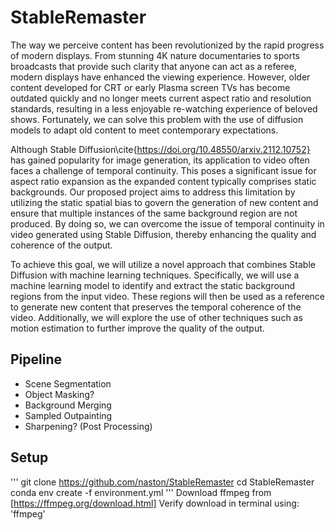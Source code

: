 # StableRemaster
The way we perceive content has been revolutionized by the rapid progress of modern displays. From stunning 4K nature documentaries to sports broadcasts that provide such clarity that anyone can act as a referee, modern displays have enhanced the viewing experience. However, older content developed for CRT or early Plasma screen TVs has become outdated quickly and no longer meets current aspect ratio and resolution standards, resulting in a less enjoyable re-watching experience of beloved shows. Fortunately, we can solve this problem with the use of diffusion models to adapt old content to meet contemporary expectations.

Although Stable Diffusion\cite{https://doi.org/10.48550/arxiv.2112.10752} has gained popularity for image generation, its application to video often faces a challenge of temporal continuity. This poses a significant issue for aspect ratio expansion as the expanded content typically comprises static backgrounds. Our proposed project aims to address this limitation by utilizing the static spatial bias to govern the generation of new content and ensure that multiple instances of the same background region are not produced. By doing so, we can overcome the issue of temporal continuity in video generated using Stable Diffusion, thereby enhancing the quality and coherence of the output.

To achieve this goal, we will utilize a novel approach that combines Stable Diffusion with machine learning techniques. Specifically, we will use a machine learning model to identify and extract the static background regions from the input video. These regions will then be used as a reference to generate new content that preserves the temporal coherence of the video. Additionally, we will explore the use of other techniques such as motion estimation to further improve the quality of the output. 

## Pipeline
- Scene Segmentation
- Object Masking?
- Background Merging
- Sampled Outpainting
- Sharpening? (Post Processing)

## Setup
'''
git clone https://github.com/naston/StableRemaster
cd StableRemaster
conda env create -f environment.yml
'''
Download ffmpeg from [https://ffmpeg.org/download.html]
Verify download in terminal using: 'ffmpeg'
